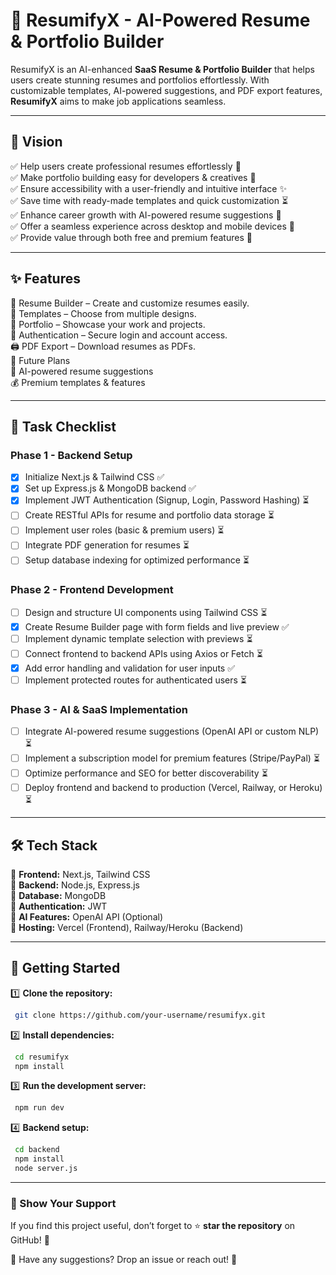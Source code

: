 # 🚀 ResumifyX - AI-Powered Resume & Portfolio Builder

ResumifyX is an AI-enhanced **SaaS Resume & Portfolio Builder** that helps users create stunning resumes and portfolios effortlessly. With customizable templates, AI-powered suggestions, and PDF export features, **ResumifyX** aims to make job applications seamless.

---

## 🌟 Vision
✅ Help users create professional resumes effortlessly 📄  
✅ Make portfolio building easy for developers & creatives 🎨  
✅ Ensure accessibility with a user-friendly and intuitive interface ✨  
✅ Save time with ready-made templates and quick customization ⏳  
✅ Enhance career growth with AI-powered resume suggestions 🤖  
✅ Offer a seamless experience across desktop and mobile devices 📱  
✅ Provide value through both free and premium features 💼  

---

## ✨ Features
📝 Resume Builder – Create and customize resumes easily.  
🎨 Templates – Choose from multiple designs.  
📂 Portfolio – Showcase your work and projects.  
🔐 Authentication – Secure login and account access.  
🖨️ PDF Export – Download resumes as PDFs.  
🚀 Future Plans  
🤖 AI-powered resume suggestions  
💰 Premium templates & features  

---

## 🎯 Task Checklist
### **Phase 1 - Backend Setup**
- [x] Initialize Next.js & Tailwind CSS ✅
- [x] Set up Express.js & MongoDB backend ✅
- [x] Implement JWT Authentication (Signup, Login, Password Hashing) ⏳
- [ ] Create RESTful APIs for resume and portfolio data storage ⏳
- [ ] Implement user roles (basic & premium users) ⏳
- [ ] Integrate PDF generation for resumes ⏳
- [ ] Setup database indexing for optimized performance ⏳

### **Phase 2 - Frontend Development**
- [ ] Design and structure UI components using Tailwind CSS ⏳
- [x] Create Resume Builder page with form fields and live preview ✅
- [ ] Implement dynamic template selection with previews ⏳
- [ ] Connect frontend to backend APIs using Axios or Fetch ⏳
- [x] Add error handling and validation for user inputs ✅
- [ ] Implement protected routes for authenticated users ⏳

### **Phase 3 - AI & SaaS Implementation**
- [ ] Integrate AI-powered resume suggestions (OpenAI API or custom NLP) ⏳
- [ ] Implement a subscription model for premium features (Stripe/PayPal) ⏳
- [ ] Optimize performance and SEO for better discoverability ⏳
- [ ] Deploy frontend and backend to production (Vercel, Railway, or Heroku) ⏳

---

## 🛠️ Tech Stack
🔹 **Frontend:** Next.js, Tailwind CSS  
🔹 **Backend:** Node.js, Express.js  
🔹 **Database:** MongoDB  
🔹 **Authentication:** JWT  
🔹 **AI Features:** OpenAI API (Optional)  
🔹 **Hosting:** Vercel (Frontend), Railway/Heroku (Backend)  

---

## 📌 Getting Started
1️⃣ **Clone the repository:**
```bash
 git clone https://github.com/your-username/resumifyx.git
```
2️⃣ **Install dependencies:**
```bash
 cd resumifyx
 npm install
```
3️⃣ **Run the development server:**
```bash
 npm run dev
```
4️⃣ **Backend setup:**
```bash
 cd backend
 npm install
 node server.js
```

---

### 🌟 Show Your Support
If you find this project useful, don’t forget to ⭐ **star the repository** on GitHub! 🚀

💬 Have any suggestions? Drop an issue or reach out! 🚀

